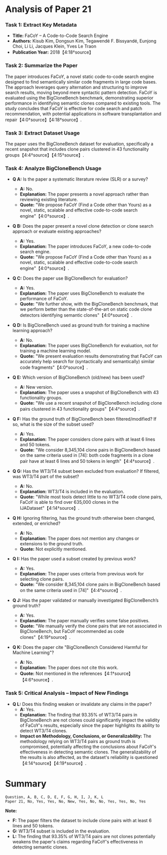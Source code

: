 # Analysis of Paper 21

### Task 1: Extract Key Metadata

- **Title:** FaCoY – A Code-to-Code Search Engine
- **Authors:** Kisub Kim, Dongsun Kim, Tegawendé F. Bissyandé, Eunjong Choi, Li Li, Jacques Klein, Yves Le Traon
- **Publication Year:** 2018【4:18†source】

### Task 2: Summarize the Paper

The paper introduces FaCoY, a novel static code-to-code search engine designed to find semantically similar code fragments in large code bases. The approach leverages query alternation and structuring to improve search results, moving beyond mere syntactic pattern detection. FaCoY is evaluated using the BigCloneBench benchmark, demonstrating superior performance in identifying semantic clones compared to existing tools. The study concludes that FaCoY is effective for code search and patch recommendation, with potential applications in software transplantation and repair【4:0†source】【4:18†source】.

### Task 3: Extract Dataset Usage

The paper uses the BigCloneBench dataset for evaluation, specifically a recent snapshot that includes clone pairs clustered in 43 functionality groups【4:4†source】【4:15†source】.

### Task 4: Analyze BigCloneBench Usage

- **Q A:** Is the paper a systematic literature review (SLR) or a survey?
  - **A:** No.
  - **Explanation:** The paper presents a novel approach rather than reviewing existing literature.
  - **Quote:** "We propose FaCoY (Find a Code other than Yours) as a novel, static, scalable and effective code-to-code search engine"【4:0†source】.

- **Q B:** Does the paper present a novel clone detection or clone search approach or evaluate existing approaches?
  - **A:** Yes.
  - **Explanation:** The paper introduces FaCoY, a new code-to-code search engine.
  - **Quote:** "We propose FaCoY (Find a Code other than Yours) as a novel, static, scalable and effective code-to-code search engine"【4:0†source】.

- **Q C:** Does the paper use BigCloneBench for evaluation?
  - **A:** Yes.
  - **Explanation:** The paper uses BigCloneBench to evaluate the performance of FaCoY.
  - **Quote:** "We further show, with the BigCloneBench benchmark, that we perform better than the state-of-the-art on static code clone detectors identifying semantic clones"【4:0†source】.

- **Q D:** Is BigCloneBench used as ground truth for training a machine learning approach?
  - **A:** No.
  - **Explanation:** The paper uses BigCloneBench for evaluation, not for training a machine learning model.
  - **Quote:** "We present evaluation results demonstrating that FaCoY can accurately help search for (syntactically and semantically) similar code fragments"【4:0†source】.

- **Q E:** Which version of BigCloneBench (old/new) has been used?
  - **A:** New version.
  - **Explanation:** The paper uses a snapshot of BigCloneBench with 43 functionality groups.
  - **Quote:** "We use a recent snapshot of BigCloneBench including clone pairs clustered in 43 functionality groups"【4:4†source】.

- **Q F:** Has the ground truth of BigCloneBench been filtered/modified? If so, what is the size of the subset used?
  - **A:** Yes.
  - **Explanation:** The paper considers clone pairs with at least 6 lines and 50 tokens.
  - **Quote:** "We consider 8,345,104 clone pairs in BigCloneBench based on the same criteria used in [74]: both code fragments in a clone pair have at least 6 lines and 50 tokens in length"【4:4†source】.

- **Q G:** Has the WT3/T4 subset been excluded from evaluation? If filtered, was WT3/T4 part of the subset?
  - **A:** No.
  - **Explanation:** WT3/T4 is included in the evaluation.
  - **Quote:** "While most tools detect little to no WT3/T4 code clone pairs, FaCoY is able to find over 635,000 clones in the IJADataset"【4:14†source】.

- **Q H:** Ignoring filtering, has the ground truth otherwise been changed, extended, or enriched?
  - **A:** No.
  - **Explanation:** The paper does not mention any changes or extensions to the ground truth.
  - **Quote:** Not explicitly mentioned.

- **Q I:** Has the paper used a subset created by previous work?
  - **A:** Yes.
  - **Explanation:** The paper uses criteria from previous work for selecting clone pairs.
  - **Quote:** "We consider 8,345,104 clone pairs in BigCloneBench based on the same criteria used in [74]"【4:4†source】.

- **Q J:** Has the paper validated or manually investigated BigCloneBench’s ground truth?
  - **A:** Yes.
  - **Explanation:** The paper manually verifies some false positives.
  - **Quote:** "We manually verify the clone pairs that are not associated in BigCloneBench, but FaCoY recommended as code clones"【4:19†source】.

- **Q K:** Does the paper cite "BigCloneBench Considered Harmful for Machine Learning"?
  - **A:** No.
  - **Explanation:** The paper does not cite this work.
  - **Quote:** Not mentioned in the references【4:1†source】【4:6†source】.

### Task 5: Critical Analysis – Impact of New Findings

- **Q L:** Does this finding weaken or invalidate any claims in the paper?
  - **A:** Yes.
  - **Explanation:** The finding that 93.35% of WT3/T4 pairs in BigCloneBench are not clones could significantly impact the validity of FaCoY's results, especially since the paper highlights its ability to detect WT3/T4 clones.
  - **Impact on Methodology, Conclusions, or Generalizability:** The methodology relying on WT3/T4 pairs as ground truth is compromised, potentially affecting the conclusions about FaCoY's effectiveness in detecting semantic clones. The generalizability of the results is also affected, as the dataset's reliability is questioned【4:14†source】【4:19†source】.

# Summary

```plaintext
Question, A, B, C, D, E, F, G, H, I, J, K, L
Paper 21, No, Yes, Yes, No, New, Yes, No, No, Yes, Yes, No, Yes
```

**Note:**  
- **F:** The paper filters the dataset to include clone pairs with at least 6 lines and 50 tokens.
- **G:** WT3/T4 subset is included in the evaluation.
- **L:** The finding that 93.35% of WT3/T4 pairs are not clones potentially weakens the paper's claims regarding FaCoY's effectiveness in detecting semantic clones.

